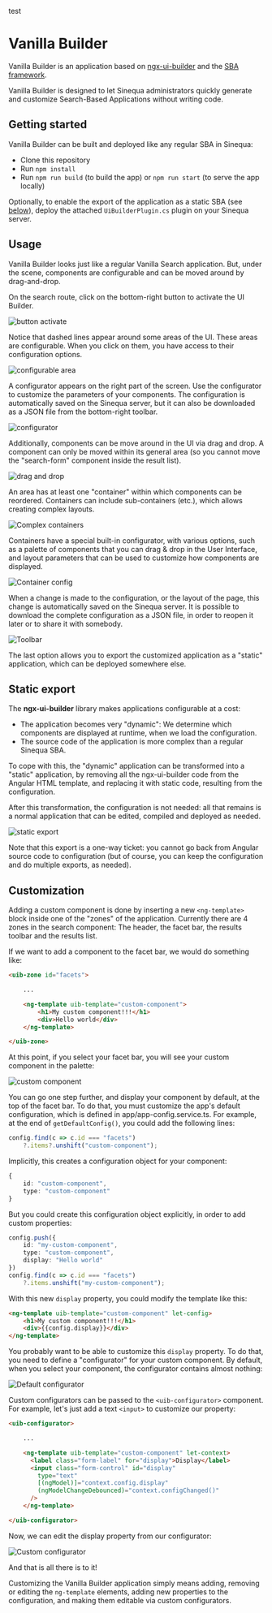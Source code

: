 test

# Vanilla Builder

Vanilla Builder is an application based on [ngx-ui-builder](https://github.com/sinequa/ngx-ui-builder) and the [SBA framework](https://sinequa.github.io/sba-angular/).

Vanilla Builder is designed to let Sinequa administrators quickly generate and customize Search-Based Applications without writing code.

## Getting started

Vanilla Builder can be built and deployed like any regular SBA in Sinequa:

- Clone this repository
- Run `npm install`
- Run `npm run build` (to build the app) or `npm run start` (to serve the app locally)

Optionally, to enable the export of the application as a static SBA (see [below](#static-export)), deploy the attached `UiBuilderPlugin.cs` plugin on your Sinequa server.

## Usage

Vanilla Builder looks just like a regular Vanilla Search application. But, under the scene, components are configurable and can be moved around by drag-and-drop.

On the search route, click on the bottom-right button to activate the UI Builder.

![button activate](docs/btn-activate.png)

Notice that dashed lines appear around some areas of the UI. These areas are configurable. When you click on them, you have access to their configuration options.

![configurable area](docs/configurable.png)

A configurator appears on the right part of the screen. Use the configurator to customize the parameters of your components. The configuration is automatically saved on the Sinequa server, but it can also be downloaded as a JSON file from the bottom-right toolbar.

![configurator](docs/configurator.png)

Additionally, components can be move around in the UI via drag and drop. A component can only be moved within its general area (so you cannot move the "search-form" component inside the result list).

![drag and drop](docs/drag-and-drop.png)

An area has at least one "container" within which components can be reordered. Containers can include sub-containers (etc.), which allows creating complex layouts.

![Complex containers](docs/containers.png)

Containers have a special built-in configurator, with various options, such as a palette of components that you can drag & drop in the User Interface, and layout parameters that can be used to customize how components are displayed.

![Container config](docs/container-config.png)

When a change is made to the configuration, or the layout of the page, this change is automatically saved on the Sinequa server. It is possible to download the complete configuration as a JSON file, in order to reopen it later or to share it with somebody.

![Toolbar](docs/toolbar.png)

The last option allows you to export the customized application as a "static" application, which can be deployed somewhere else.

## Static export

The **ngx-ui-builder** library makes applications configurable at a cost:
- The application becomes very "dynamic": We determine which components are displayed at runtime, when we load the configuration.
- The source code of the application is more complex than a regular Sinequa SBA.

To cope with this, the "dynamic" application can be transformed into a "static" application, by removing all the ngx-ui-builder code from the Angular HTML template, and replacing it with static code, resulting from the configuration.

After this transformation, the configuration is not needed: all that remains is a normal application that can be edited, compiled and deployed as needed.

![static export](docs/static-export.png)

Note that this export is a one-way ticket: you cannot go back from Angular source code to configuration (but of course, you can keep the configuration and do multiple exports, as needed).

## Customization

Adding a custom component is done by inserting a new `<ng-template>` block inside one of the "zones" of the application. Currently there are 4 zones in the search component: The header, the facet bar, the results toolbar and the results list.

If we want to add a component to the facet bar, we would do something like:

```html
<uib-zone id="facets">

    ...

    <ng-template uib-template="custom-component">
        <h1>My custom component!!!</h1>
        <div>Hello world</div>
    </ng-template>

</uib-zone>
```

At this point, if you select your facet bar, you will see your custom component in the palette:

![custom component](docs/custom-component.png)

You can go one step further, and display your component by default, at the top of the facet bar. To do that, you must customize the app's default configuration, which is defined in app/app-config.service.ts. For example, at the end of `getDefaultConfig()`, you could add the following lines:

```ts
config.find(c => c.id === "facets")
    ?.items?.unshift("custom-component");
```

Implicitly, this creates a configuration object for your component:

```ts
{
    id: "custom-component",
    type: "custom-component"
}
```

But you could create this configuration object explicitly, in order to add custom properties:

```ts
config.push({
    id: "my-custom-component",
    type: "custom-component",
    display: "Hello world"
})
config.find(c => c.id === "facets")
    ?.items.unshift("my-custom-component");
```

With this new `display` property, you could modify the template like this:

```html
<ng-template uib-template="custom-component" let-config>
    <h1>My custom component!!!</h1>
    <div>{{config.display}}</div>
</ng-template>
```

You probably want to be able to customize this `display` property. To do that, you need to define a "configurator" for your custom component. By default, when you select your component, the configurator contains almost nothing:

![Default configurator](docs/default-configurator.png)

Custom configurators can be passed to the `<uib-configurator>` component. For example, let's just add a text `<input>` to customize our property:

```html
<uib-configurator>

    ...

    <ng-template uib-template="custom-component" let-context>
      <label class="form-label" for="display">Display</label>
      <input class="form-control" id="display"
        type="text"
        [(ngModel)]="context.config.display"
        (ngModelChangeDebounced)="context.configChanged()"
      />
    </ng-template>

</uib-configurator>
```

Now, we can edit the display property from our configurator:

![Custom configurator](docs/custom-configurator.png)

And that is all there is to it!

Customizing the Vanilla Builder application simply means adding, removing or editing the `ng-template` elements, adding new properties to the configuration, and making them editable via custom configurators.
